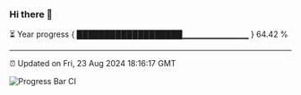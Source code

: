### Hi there 👋

⏳ Year progress { ███████████████████▁▁▁▁▁▁▁▁▁▁▁ } 64.42 %

---

⏰ Updated on Fri, 23 Aug 2024 18:16:17 GMT

![Progress Bar CI](https://github.com/liununu/liununu/workflows/Progress%20Bar%20CI/badge.svg)
